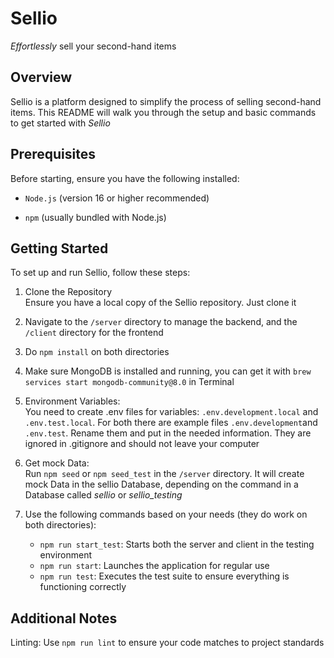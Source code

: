 # Sellio
*Effortlessly* sell your second-hand items

## Overview
Sellio is a platform designed to simplify the process of selling second-hand items. This README will walk you through the setup and basic commands to get started with *Sellio*

## Prerequisites
Before starting, ensure you have the following installed:

- `Node.js` (version 16 or higher recommended)

* `npm` (usually bundled with Node.js)

## Getting Started
To set up and run Sellio, follow these steps:

1. Clone the Repository  
Ensure you have a local copy of the Sellio repository. Just clone it

2. Navigate to the `/server` directory to manage the backend, and the `/client` directory for the frontend

3. Do `npm install` on both directories

4. Make sure MongoDB is installed and running, you can get it with `brew services start mongodb-community@8.0` in Terminal

5. Environment Variables:  
  You need to create .env files for variables: `.env.development.local` and `.env.test.local`. For both there are example files `.env.development`and `.env.test`. Rename them and put in the needed information. They are ignored in .gitignore and should not leave your computer

6. Get mock Data:  
Run `npm seed` or `npm seed_test` in the `/server` directory. It will create mock Data in the sellio Database, depending on the command in a Database called *sellio* or *sellio_testing*

7. Use the following commands based on your needs (they do work on both directories):
   - `npm run start_test`: Starts both the server and client in the testing environment
   - `npm run start`: Launches the application for regular use
   - `npm run test`: Executes the test suite to ensure everything is functioning correctly

## Additional Notes
Linting: Use `npm run lint` to ensure your code matches to project standards